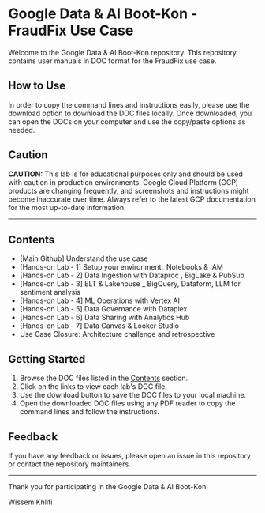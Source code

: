 # Google Data & AI Boot-Kon - FraudFix Use Case

Welcome to the Google Data & AI Boot-Kon repository. This repository contains user manuals in DOC format for the FraudFix use case.

## How to Use

In order to copy the command lines and instructions easily, please use the download option to download the DOC files locally. Once downloaded, you can open the DOCs on your computer and use the copy/paste options as needed.

## Caution

**CAUTION:**
This lab is for educational purposes only and should be used with caution in production environments. 
Google Cloud Platform (GCP) products are changing frequently, and screenshots and instructions might become inaccurate over time. 
Always refer to the latest GCP documentation for the most up-to-date information.

---

## Contents

- [Main Github] Understand the use case
- [Hands-on Lab - 1] Setup your environment_ Notebooks & IAM  
- [Hands-on Lab - 2] Data Ingestion with Dataproc , BigLake & PubSub   
- [Hands-on Lab - 3] ELT & Lakehouse _ BigQuery, Dataform, LLM for sentiment analysis  
- [Hands-on Lab - 4] ML Operations with Vertex AI  
- [Hands-on Lab - 5] Data Governance with Dataplex  
- [Hands-on Lab - 6] Data Sharing with Analytics Hub  
- [Hands-on Lab - 7] Data Canvas & Looker Studio  
- Use Case Closure: Architecture challenge and retrospective 

## Getting Started

1. Browse the DOC files listed in the [Contents](#contents) section.
2. Click on the links to view each lab's DOC file.
3. Use the download button to save the DOC files to your local machine.
4. Open the downloaded DOC files using any PDF reader to copy the command lines and follow the instructions.

## Feedback

If you have any feedback or issues, please open an issue in this repository or contact the repository maintainers.

---

Thank you for participating in the Google Data & AI Boot-Kon!

Wissem Khlifi
